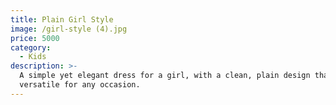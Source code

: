 ```yaml
---
title: Plain Girl Style
image: /girl-style (4).jpg
price: 5000
category:
  - Kids
description: >-
  A simple yet elegant dress for a girl, with a clean, plain design that is
  versatile for any occasion.
---
```


